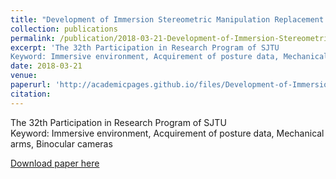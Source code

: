 ```yaml
---
title: "Development of Immersion Stereometric Manipulation Replacement Robot"
collection: publications
permalink: /publication/2018-03-21-Development-of-Immersion-Stereometric-Manipulation-Replacement-Robot
excerpt: 'The 32th Participation in Research Program of SJTU  
Keyword: Immersive environment, Acquirement of posture data, Mechanical arms, Binocular cameras'
date: 2018-03-21
venue: 
paperurl: 'http://academicpages.github.io/files/Development-of-Immersion-Stereometric-Manipulation-Replacement-Robot.pdf'
citation: 
---
```

The 32th Participation in Research Program of SJTU   
Keyword: Immersive environment, Acquirement of posture data, Mechanical arms, Binocular cameras

[Download paper here](http://academicpages.github.io/files/Development-of-Immersion-Stereometric-Manipulation-Replacement-Robot.pdf)
